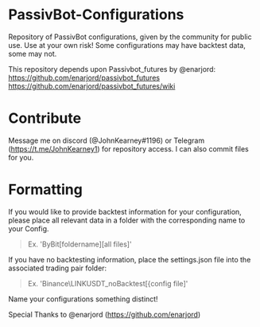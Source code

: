 # PassivBot-Configurations

Repository of PassivBot configurations, given by the community for public use.
Use at your own risk! Some configurations may have backtest data, some may not.

This repository depends upon Passivbot_futures by @enarjord:  
https://github.com/enarjord/passivbot_futures  
https://github.com/enarjord/passivbot_futures/wiki

# Contribute

Message me on discord (@JohnKearney#1196) or Telegram (https://t.me/JohnKearney1) for repository access. I can also commit files for you.


# Formatting

If you would like to provide backtest information for your configuration, please place all relevant data in a folder with the corresponding name to your Config.
> Ex. 'ByBit\[foldername]\[all files]'

If you have no backtesting information, place the settings.json file into the associated trading pair folder: 
> Ex. 'Binance\LINKUSDT_noBacktest\[{config file]'

 Name your configurations something distinct!

Special Thanks to @enarjord (https://github.com/enarjord)
